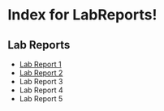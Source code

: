 # Index for LabReports!

 
## Lab Reports
* [Lab Report 1](https://prabhmeet2308.github.io/cse15l-lab-reports/cselabreport1.html)
* [Lab Report 2](https://prabhmeet2308.github.io/cse15l-lab-reports/lab-report-2-week-4.html)
* Lab Report 3
* Lab Report 4
* Lab Report 5
